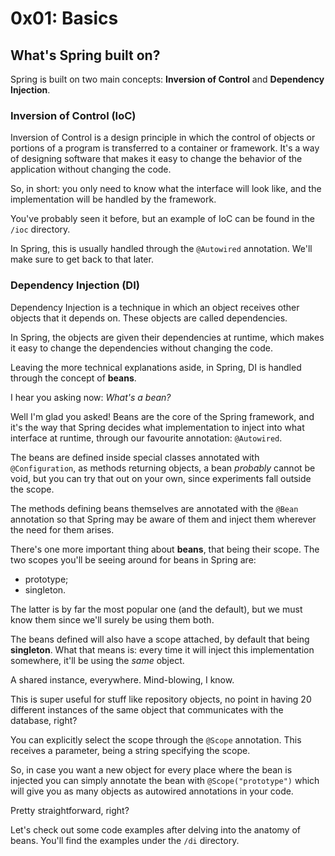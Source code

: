 # 0x01: Basics

## What's Spring built on?

Spring is built on two main concepts: **Inversion of Control** and **Dependency Injection**.

### Inversion of Control (IoC)

Inversion of Control is a design principle in which the control of objects 
or portions of a program is transferred to a container or framework. 
It's a way of designing software that makes it easy to change the behavior 
of the application without changing the code.

So, in short: you only need to know what the interface will look like,
and the implementation will be handled by the framework.

You've probably seen it before, but an example of IoC can be found in the
`/ioc` directory.

In Spring, this is usually handled through the `@Autowired` annotation.
We'll make sure to get back to that later.

### Dependency Injection (DI)

Dependency Injection is a technique in which an object receives other objects
that it depends on. These objects are called dependencies.

In Spring, the objects are given their dependencies at runtime,
which makes it easy to change the dependencies without changing the code.

Leaving the more technical explanations aside, in Spring, DI is handled through
the concept of **beans**.

I hear you asking now: *What's a bean?*

Well I'm glad you asked! Beans are the core of the Spring framework, and it's
the way that Spring decides what implementation to inject into what interface
at runtime, through our favourite annotation: `@Autowired`.

The beans are defined inside special classes annotated with `@Configuration`,
as methods returning objects, a bean *probably* cannot be void, but you can
try that out on your own, since experiments fall outside the scope.

The methods defining beans themselves are annotated with the `@Bean` annotation
so that Spring may be aware of them and inject them wherever the need for them arises.

There's one more important thing about **beans**, that being their scope.
The two scopes you'll be seeing around for beans in Spring are:

- prototype;
- singleton.

The latter is by far the most popular one (and the default), but we must 
know them since we'll surely be using them both.

The beans defined will also have a scope attached, by default that being
**singleton**. What that means is: every time it will inject this implementation
somewhere, it'll be using the *same* object. 

A shared instance, everywhere. Mind-blowing, I know.

This is super useful for stuff like repository objects, no point in having
20 different instances of the same object that communicates with the 
database, right?

You can explicitly select the scope through the `@Scope` annotation. This
receives a parameter, being a string specifying the scope. 

So, in case you want a new object for every place where the bean is injected
you can simply annotate the bean with `@Scope("prototype")` which will
give you as many objects as autowired annotations in your code.

Pretty straightforward, right?

Let's check out some code examples after delving into the anatomy of beans.
You'll find the examples under the `/di` directory.
